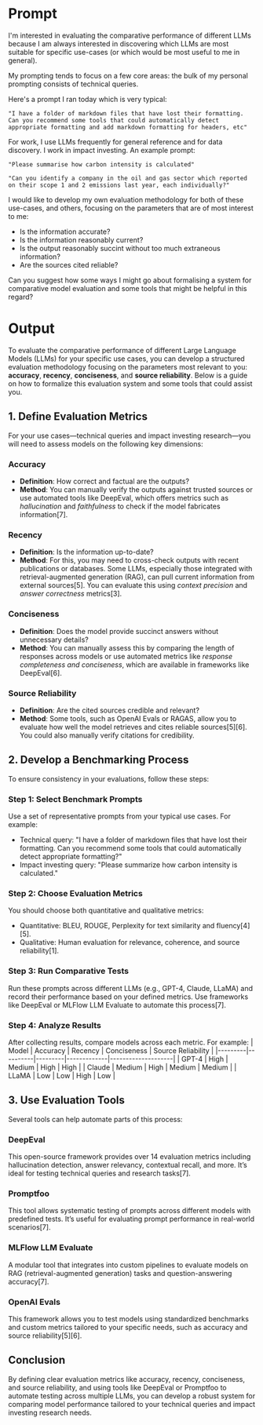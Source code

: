 # Prompt

I'm interested in evaluating the comparative performance of different LLMs because I am always interested in discovering which LLMs are most suitable for specific use-cases (or which would be most useful to me in general). 

My prompting tends to focus on a few core areas: the bulk of my personal prompting consists of technical queries. 

Here's a prompt I ran today which is very typical:

```
"I have a folder of markdown files that have lost their formatting. Can you recommend some tools that could automatically detect appropriate formatting and add markdown formatting for headers, etc"
```

For work, I use LLMs frequently for general reference and for data discovery. I work in impact investing. An example prompt:

```
"Please summarise how carbon intensity is calculated"
```

```
"Can you identify a company in the oil and gas sector which reported on their scope 1 and 2 emissions last year, each individually?"
```

I would like to develop my own evaluation methodology for both of these use-cases, and others, focusing on the parameters that are of most interest to me:

- Is the information accurate?
- Is the information reasonably current?
- Is the output reasonably succint without too much extraneous information?
- Are the sources cited reliable?

Can you suggest how some ways I might go about formalising a system for comparative model evaluation and some tools that might be helpful in this regard?

# Output
To evaluate the comparative performance of different Large Language Models (LLMs) for your specific use cases, you can develop a structured evaluation methodology focusing on the parameters most relevant to you: **accuracy**, **recency**, **conciseness**, and **source reliability**. Below is a guide on how to formalize this evaluation system and some tools that could assist you.

## **1. Define Evaluation Metrics**
For your use cases—technical queries and impact investing research—you will need to assess models on the following key dimensions:

### **Accuracy**
- **Definition**: How correct and factual are the outputs?
- **Method**: You can manually verify the outputs against trusted sources or use automated tools like DeepEval, which offers metrics such as *hallucination* and *faithfulness* to check if the model fabricates information[7].
  
### **Recency**
- **Definition**: Is the information up-to-date?
- **Method**: For this, you may need to cross-check outputs with recent publications or databases. Some LLMs, especially those integrated with retrieval-augmented generation (RAG), can pull current information from external sources[5]. You can evaluate this using *context precision* and *answer correctness* metrics[3].

### **Conciseness**
- **Definition**: Does the model provide succinct answers without unnecessary details?
- **Method**: You can manually assess this by comparing the length of responses across models or use automated metrics like *response completeness and conciseness*, which are available in frameworks like DeepEval[6].

### **Source Reliability**
- **Definition**: Are the cited sources credible and relevant?
- **Method**: Some tools, such as OpenAI Evals or RAGAS, allow you to evaluate how well the model retrieves and cites reliable sources[5][6]. You could also manually verify citations for credibility.

## **2. Develop a Benchmarking Process**
To ensure consistency in your evaluations, follow these steps:

### **Step 1: Select Benchmark Prompts**
Use a set of representative prompts from your typical use cases. For example:
- Technical query: "I have a folder of markdown files that have lost their formatting. Can you recommend some tools that could automatically detect appropriate formatting?"
- Impact investing query: "Please summarize how carbon intensity is calculated."

### **Step 2: Choose Evaluation Metrics**
You should choose both quantitative and qualitative metrics:
- Quantitative: BLEU, ROUGE, Perplexity for text similarity and fluency[4][5].
- Qualitative: Human evaluation for relevance, coherence, and source reliability[1].

### **Step 3: Run Comparative Tests**
Run these prompts across different LLMs (e.g., GPT-4, Claude, LLaMA) and record their performance based on your defined metrics. Use frameworks like DeepEval or MLFlow LLM Evaluate to automate this process[7].

### **Step 4: Analyze Results**
After collecting results, compare models across each metric. For example:
| Model   | Accuracy | Recency | Conciseness | Source Reliability |
|---------|----------|---------|-------------|--------------------|
| GPT-4   | High     | Medium  | High        | High               |
| Claude  | Medium   | High    | Medium      | Medium             |
| LLaMA   | Low      | Low     | High        | Low                |

## **3. Use Evaluation Tools**
Several tools can help automate parts of this process:

### **DeepEval**
This open-source framework provides over 14 evaluation metrics including hallucination detection, answer relevancy, contextual recall, and more. It’s ideal for testing technical queries and research tasks[7].

### **Promptfoo**
This tool allows systematic testing of prompts across different models with predefined tests. It’s useful for evaluating prompt performance in real-world scenarios[7].

### **MLFlow LLM Evaluate**
A modular tool that integrates into custom pipelines to evaluate models on RAG (retrieval-augmented generation) tasks and question-answering accuracy[7].

### **OpenAI Evals**
This framework allows you to test models using standardized benchmarks and custom metrics tailored to your specific needs, such as accuracy and source reliability[5][6].

## Conclusion
By defining clear evaluation metrics like accuracy, recency, conciseness, and source reliability, and using tools like DeepEval or Promptfoo to automate testing across multiple LLMs, you can develop a robust system for comparing model performance tailored to your technical queries and impact investing research needs.

 